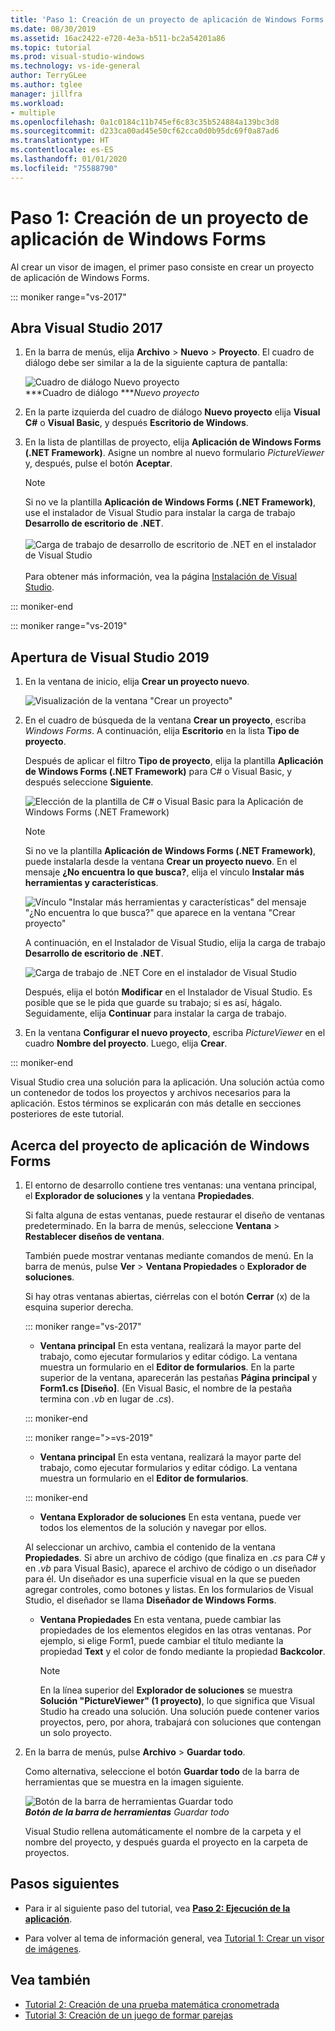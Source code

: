 ```yaml
---
title: 'Paso 1: Creación de un proyecto de aplicación de Windows Forms'
ms.date: 08/30/2019
ms.assetid: 16ac2422-e720-4e3a-b511-bc2a54201a86
ms.topic: tutorial
ms.prod: visual-studio-windows
ms.technology: vs-ide-general
author: TerryGLee
ms.author: tglee
manager: jillfra
ms.workload:
- multiple
ms.openlocfilehash: 0a1c0184c11b745ef6c83c35b524884a139bc3d8
ms.sourcegitcommit: d233ca00ad45e50cf62cca0d0b95dc69f0a87ad6
ms.translationtype: HT
ms.contentlocale: es-ES
ms.lasthandoff: 01/01/2020
ms.locfileid: "75588790"
---
```

# <a name="step-1-create-a-windows-forms-app-project"></a>Paso 1: Creación de un proyecto de aplicación de Windows Forms

Al crear un visor de imagen, el primer paso consiste en crear un proyecto de aplicación de Windows Forms.

::: moniker range="vs-2017"

## <a name="open-visual-studio-2017"></a>Abra Visual Studio 2017

1. En la barra de menús, elija **Archivo** > **Nuevo** > **Proyecto**. El cuadro de diálogo debe ser similar a la de la siguiente captura de pantalla:

     ![Cuadro de diálogo Nuevo proyecto](../ide/media/newprojectdialogcallouts.png)<br/>***Cuadro de diálogo ****Nuevo proyecto*

2. En la parte izquierda del cuadro de diálogo **Nuevo proyecto** elija **Visual C#** o **Visual Basic**, y después **Escritorio de Windows**.

3. En la lista de plantillas de proyecto, elija **Aplicación de Windows Forms (.NET Framework)**. Asigne un nombre al nuevo formulario *PictureViewer* y, después, pulse el botón **Aceptar**.

    >[!NOTE]
    >Si no ve la plantilla **Aplicación de Windows Forms (.NET Framework)**, use el instalador de Visual Studio para instalar la carga de trabajo **Desarrollo de escritorio de .NET**.<br/><br/>![Carga de trabajo de desarrollo de escritorio de .NET en el instalador de Visual Studio](../ide/media/dot-net-desktop-dev-workload.png)<br/><br/> Para obtener más información, vea la página [Instalación de Visual Studio](../install/install-visual-studio.md).

::: moniker-end

::: moniker range="vs-2019"

## <a name="open-visual-studio-2019"></a>Apertura de Visual Studio 2019

1. En la ventana de inicio, elija **Crear un proyecto nuevo**.

   ![Visualización de la ventana "Crear un proyecto"](../get-started/media/vs-2019/create-new-project-dark-theme.png)

1. En el cuadro de búsqueda de la ventana **Crear un proyecto**, escriba *Windows Forms*. A continuación, elija **Escritorio** en la lista **Tipo de proyecto**.

   Después de aplicar el filtro **Tipo de proyecto**, elija la plantilla **Aplicación de Windows Forms (.NET Framework)** para C# o Visual Basic, y después seleccione **Siguiente**.

   ![Elección de la plantilla de C# o Visual Basic para la Aplicación de Windows Forms (.NET Framework)](./media/create-new-project-search-winforms-filtered.png)

   > [!NOTE]
   > Si no ve la plantilla **Aplicación de Windows Forms (.NET Framework)**, puede instalarla desde la ventana **Crear un proyecto nuevo**. En el mensaje **¿No encuentra lo que busca?**, elija el vínculo **Instalar más herramientas y características**.
   >
   > ![Vínculo "Instalar más herramientas y características" del mensaje "¿No encuentra lo que busca?" que aparece en la ventana "Crear proyecto"](../get-started/media/vs-2019/not-finding-what-looking-for.png)
   >
   > A continuación, en el Instalador de Visual Studio, elija la carga de trabajo **Desarrollo de escritorio de .NET**.
   >
   > ![Carga de trabajo de .NET Core en el instalador de Visual Studio](../ide/media/install-dot-net-desktop-env.png)
   >
   > Después, elija el botón **Modificar** en el Instalador de Visual Studio. Es posible que se le pida que guarde su trabajo; si es así, hágalo. Seguidamente, elija **Continuar** para instalar la carga de trabajo.

1. En la ventana **Configurar el nuevo proyecto**, escriba *PictureViewer* en el cuadro **Nombre del proyecto**. Luego, elija **Crear**.

::: moniker-end

Visual Studio crea una solución para la aplicación. Una solución actúa como un contenedor de todos los proyectos y archivos necesarios para la aplicación. Estos términos se explicarán con más detalle en secciones posteriores de este tutorial.

## <a name="about-the-windows-forms-app-project"></a>Acerca del proyecto de aplicación de Windows Forms

1. El entorno de desarrollo contiene tres ventanas: una ventana principal, el **Explorador de soluciones** y la ventana **Propiedades**.

     Si falta alguna de estas ventanas, puede restaurar el diseño de ventanas predeterminado. En la barra de menús, seleccione **Ventana** > **Restablecer diseños de ventana**.

     También puede mostrar ventanas mediante comandos de menú. En la barra de menús, pulse **Ver** > **Ventana Propiedades** o **Explorador de soluciones**.

     Si hay otras ventanas abiertas, ciérrelas con el botón **Cerrar** (x) de la esquina superior derecha.

    ::: moniker range="vs-2017"

    * **Ventana principal** En esta ventana, realizará la mayor parte del trabajo, como ejecutar formularios y editar código. La ventana muestra un formulario en el **Editor de formularios**. En la parte superior de la ventana, aparecerán las pestañas **Página principal** y **Form1.cs [Diseño]**. (En Visual Basic, el nombre de la pestaña termina con *.vb* en lugar de *.cs*).

    ::: moniker-end

    ::: moniker range=">=vs-2019"

    * **Ventana principal** En esta ventana, realizará la mayor parte del trabajo, como ejecutar formularios y editar código. La ventana muestra un formulario en el **Editor de formularios**.

    ::: moniker-end

    * **Ventana Explorador de soluciones** En esta ventana, puede ver todos los elementos de la solución y navegar por ellos.

    Al seleccionar un archivo, cambia el contenido de la ventana **Propiedades**. Si abre un archivo de código (que finaliza en *.cs* para C# y en *.vb* para Visual Basic), aparece el archivo de código o un diseñador para él. Un diseñador es una superficie visual en la que se pueden agregar controles, como botones y listas. En los formularios de Visual Studio, el diseñador se llama **Diseñador de Windows Forms**.

    * **Ventana Propiedades** En esta ventana, puede cambiar las propiedades de los elementos elegidos en las otras ventanas. Por ejemplo, si elige Form1, puede cambiar el título mediante la propiedad **Text** y el color de fondo mediante la propiedad **Backcolor**.

      > [!NOTE]
      > En la línea superior del **Explorador de soluciones** se muestra **Solución "PictureViewer" (1 proyecto)**, lo que significa que Visual Studio ha creado una solución. Una solución puede contener varios proyectos, pero, por ahora, trabajará con soluciones que contengan un solo proyecto.

1. En la barra de menús, pulse **Archivo** > **Guardar todo**.

     Como alternativa, seleccione el botón **Guardar todo** de la barra de herramientas que se muestra en la imagen siguiente.

     ![Botón de la barra de herramientas Guardar todo](../ide/media/express_iconsaveall.png)<br/>
     ***Botón de la barra de herramientas*** *Guardar todo*

     Visual Studio rellena automáticamente el nombre de la carpeta y el nombre del proyecto, y después guarda el proyecto en la carpeta de proyectos.

## <a name="next-steps"></a>Pasos siguientes

* Para ir al siguiente paso del tutorial, vea **[Paso 2: Ejecución de la aplicación](../ide/step-2-run-your-program.md)**.

* Para volver al tema de información general, vea [Tutorial 1: Crear un visor de imágenes](../ide/tutorial-1-create-a-picture-viewer.md).

## <a name="see-also"></a>Vea también

* [Tutorial 2: Creación de una prueba matemática cronometrada](tutorial-2-create-a-timed-math-quiz.md)
* [Tutorial 3: Creación de un juego de formar parejas](tutorial-3-create-a-matching-game.md)
